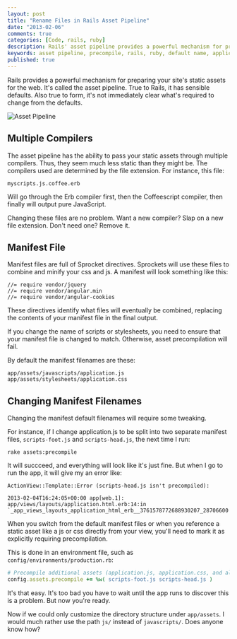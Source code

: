 ```yaml
---
layout: post
title: "Rename Files in Rails Asset Pipeline"
date: "2013-02-06"
comments: true
categories: [Code, rails, ruby]
description: Rails' asset pipeline provides a powerful mechanism for preparing your static assets for the web.  There are defaults.  Learn how to change them.
keywords: asset pipeline, precompile, rails, ruby, default name, application.js, application.css
published: true
---
```


Rails provides a powerful mechanism for preparing your site's static assets for the web.  It's called the asset pipeline.  True to Rails, it has sensible defaults.  Also true to form, it's not immediately clear what's required to change from the defaults. 

![Asset Pipeline](http://i.imgur.com/HPJDXPB.jpg)

<!--more-->

## Multiple Compilers

The asset pipeline has the ability to pass your static assets through multiple compilers.  Thus, they seem much less static than they might be.  The compilers used are determined by the file extension.  For instance, this file:

```
myscripts.js.coffee.erb
```

Will go through the Erb compiler first, then the Coffeescript compiler, then finally will output pure JavaScript.

Changing these files are no problem.  Want a new compiler?  Slap on a new file extension.  Don't need one?  Remove it.

## Manifest File

Manifest files are full of Sprocket directives.  Sprockets will use these files to combine and minify your css and js.  A manifest will look something like this:

```
//= require vendor/jquery
//= require vendor/angular.min
//= require vendor/angular-cookies
```

These directives identify what files will eventually be combined, replacing the contents of your manifest file in the final output.

If you change the name of scripts or stylesheets, you need to ensure that your manifest file is changed to match.  Otherwise, asset precompilation will fail.

By default the manifest filenames are these:

```
app/assets/javascripts/application.js
app/assets/stylesheets/application.css
```

## Changing Manifest Filenames

Changing the manifest default filenames will require some tweaking.

For instance, if I change application.js to be split into two separate manifest files, `scripts-foot.js` and `scripts-head.js`, the next time I run:

```
rake assets:precompile
```

It will succceed, and everything will look like it's just fine.  But when I go to run the app, it will give my an error like:

```
ActionView::Template::Error (scripts-head.js isn't precompiled):

2013-02-04T16:24:05+00:00 app[web.1]: app/views/layouts/application.html.erb:14:in `_app_views_layouts_application_html_erb__3761578772688930207_28706600'
```

When you switch from the default manifest files or when you reference a static asset like a js or css directly from your view, you'll need to mark it as explicitly requiring precompilation.  

This is done in an environment file, such as `config/environments/production.rb`:

```ruby
# Precompile additional assets (application.js, application.css, and all non-JS/CSS are already added)
config.assets.precompile += %w( scripts-foot.js scripts-head.js )
```

It's that easy.  It's too bad you have to wait until the app runs to discover this is a problem.  But now you're ready.  

Now if we could only customize the directory structure under `app/assets`.  I would much rather use the path `js/` instead of `javascripts/`.  Does anyone know how?
